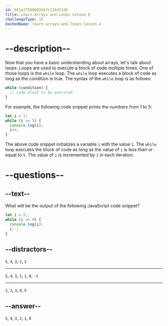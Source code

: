 ```yaml
---
id: 661e27588602567c118451d5
title: Learn Arrays and Loops Lesson E
challengeType: 15
dashedName: learn-arrays-and-loops-lesson-e
---
```

# --description--

Now that you have a basic understanding about arrays, let's talk about loops. Loops are used to execute a block of code multiple times. One of those loops is the `while` loop. The `while` loop executes a block of code as long as the condition is true. The syntax of the `while` loop is as follows:

```javascript
while (condition) {
  // code block to be executed
}
```

For example, the following code snippet prints the numbers from 1 to 5:

```javascript
let i = 1;
while (i <= 5) {
  console.log(i);
  i++;
}
```

The above code snippet initializes a variable `i` with the value `1`. The `while` loop executes the block of code as long as the value of `i` is less than or equal to `5`. The value of `i` is incremented by `1` in each iteration.

# --questions--

## --text--

What will be the output of the following JavaScript code snippet?

```javascript
let i = 5;
while (i >= 0) {
  console.log(i);
  i--;
}
```

## --distractors--

`5`, `4`, `3`, `2`, `1`

---

`5`, `4`, `3`, `2`, `1`, `0`, `-1`

---

`1`, `2`, `3`, `4`, `5`

## --answer--

`5`, `4`, `3`, `2`, `1`, `0`

